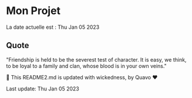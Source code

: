 # Mon Projet

La date actuelle est : Thu Jan 05 2023

## Quote

"Friendship is held to be the severest test of character. It is easy, we think, to be loyal to a family and clan, whose blood is in your own veins."

🤖 This README2.md is updated with wickedness, by Quavo ❤️

Last update: Thu Jan 05 2023